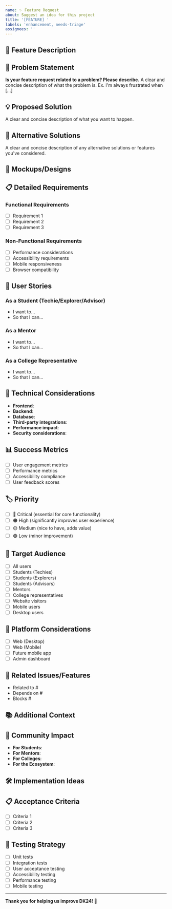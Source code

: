 ```yaml
---
name: ✨ Feature Request
about: Suggest an idea for this project
title: '[FEATURE] '
labels: 'enhancement, needs-triage'
assignees: ''
---
```


## 🚀 Feature Description
<!-- A clear and concise description of the feature you'd like to see -->

## 🎯 Problem Statement
<!-- What problem does this feature solve? -->
**Is your feature request related to a problem? Please describe.**
A clear and concise description of what the problem is. Ex. I'm always frustrated when [...]

## 💡 Proposed Solution
<!-- Describe the solution you'd like -->
A clear and concise description of what you want to happen.

## 🔄 Alternative Solutions
<!-- Describe alternatives you've considered -->
A clear and concise description of any alternative solutions or features you've considered.

## 🎨 Mockups/Designs
<!-- If applicable, add mockups, wireframes, or design ideas -->

## 📋 Detailed Requirements
<!-- Break down the feature into specific requirements -->
### Functional Requirements
- [ ] Requirement 1
- [ ] Requirement 2
- [ ] Requirement 3

### Non-Functional Requirements
- [ ] Performance considerations
- [ ] Accessibility requirements
- [ ] Mobile responsiveness
- [ ] Browser compatibility

## 👥 User Stories
<!-- Describe how different users would interact with this feature -->
### As a Student (Techie/Explorer/Advisor)
- I want to...
- So that I can...

### As a Mentor
- I want to...
- So that I can...

### As a College Representative
- I want to...
- So that I can...

## 🔧 Technical Considerations
<!-- Any technical aspects to consider -->
- **Frontend**: 
- **Backend**: 
- **Database**: 
- **Third-party integrations**: 
- **Performance impact**: 
- **Security considerations**: 

## 📊 Success Metrics
<!-- How will we measure the success of this feature? -->
- [ ] User engagement metrics
- [ ] Performance metrics
- [ ] Accessibility compliance
- [ ] User feedback scores

## 🏷️ Priority
<!-- How important is this feature? -->
- [ ] 🔴 Critical (essential for core functionality)
- [ ] 🟠 High (significantly improves user experience)
- [ ] 🟡 Medium (nice to have, adds value)
- [ ] 🟢 Low (minor improvement)

## 🎯 Target Audience
<!-- Who would benefit from this feature? -->
- [ ] All users
- [ ] Students (Techies)
- [ ] Students (Explorers)
- [ ] Students (Advisors)
- [ ] Mentors
- [ ] College representatives
- [ ] Website visitors
- [ ] Mobile users
- [ ] Desktop users

## 📱 Platform Considerations
<!-- Which platforms should support this feature? -->
- [ ] Web (Desktop)
- [ ] Web (Mobile)
- [ ] Future mobile app
- [ ] Admin dashboard

## 🔗 Related Issues/Features
<!-- Link to related issues or features -->
- Related to #
- Depends on #
- Blocks #

## 📚 Additional Context
<!-- Add any other context, research, or examples -->

## 🌟 Community Impact
<!-- How would this feature benefit the DK24 community? -->
- **For Students**: 
- **For Mentors**: 
- **For Colleges**: 
- **For the Ecosystem**: 

## 🛠️ Implementation Ideas
<!-- If you have ideas on how to implement this, share them -->

## 📋 Acceptance Criteria
<!-- Define what "done" looks like for this feature -->
- [ ] Criteria 1
- [ ] Criteria 2
- [ ] Criteria 3

## 🧪 Testing Strategy
<!-- How should this feature be tested? -->
- [ ] Unit tests
- [ ] Integration tests
- [ ] User acceptance testing
- [ ] Accessibility testing
- [ ] Performance testing
- [ ] Mobile testing

---

**Thank you for helping us improve DK24! 🚀**

<!-- 
Tips for a great feature request:
- Be specific about the problem you're solving
- Consider different user types and their needs
- Think about edge cases and potential issues
- Provide examples or references if possible
- Consider the technical feasibility
-->
```